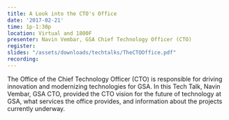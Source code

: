 ```yaml
---
title: A Look into the CTO's Office
date: '2017-02-21'
time: 1p-1:30p
location: Virtual and 1800F
presenter: Navin Vembar, GSA Chief Technology Officer (CTO)
register:
slides: "/assets/downloads/techtalks/TheCTOOffice.pdf"
recording:
---
```


The Office of the Chief Technology Officer (CTO) is responsible for driving innovation and modernizing technologies for GSA.  In this Tech Talk, Navin Vembar, GSA CTO, provided the CTO vision for the future of technology at GSA, what services the office provides, and information about the projects currently underway.